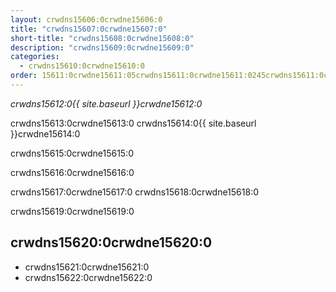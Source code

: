 ```yaml
---
layout: crwdns15606:0crwdne15606:0
title: "crwdns15607:0crwdne15607:0"
short-title: "crwdns15608:0crwdne15608:0"
description: "crwdns15609:0crwdne15609:0"
categories:
  - crwdns15610:0crwdne15610:0
order: 15611:0crwdne15611:05crwdns15611:0crwdne15611:0245crwdns15611:0crwdne15611:0
---
```

*crwdns15612:0{{ site.baseurl }}crwdne15612:0*

crwdns15613:0crwdne15613:0 crwdns15614:0{{ site.baseurl }}crwdne15614:0

crwdns15615:0crwdne15615:0

crwdns15616:0crwdne15616:0

crwdns15617:0crwdne15617:0 crwdns15618:0crwdne15618:0

crwdns15619:0crwdne15619:0

## crwdns15620:0crwdne15620:0

- crwdns15621:0crwdne15621:0
- crwdns15622:0crwdne15622:0